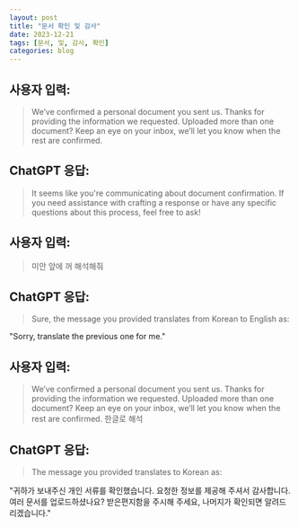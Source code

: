 ```yaml
---
layout: post
title: "문서 확인 및 감사"
date: 2023-12-21
tags: [문서, 및, 감사, 확인]
categories: blog
---
```


## 사용자 입력:
> We’ve confirmed a personal document you sent us.
Thanks for providing the information we requested.
Uploaded more than one document? Keep an eye on your inbox, we’ll let you know when the rest are confirmed.

## ChatGPT 응답:
> It seems like you're communicating about document confirmation. If you need assistance with crafting a response or have any specific questions about this process, feel free to ask!

## 사용자 입력:
> 미안 앞에 꺼 해석해줘

## ChatGPT 응답:
> Sure, the message you provided translates from Korean to English as:

"Sorry, translate the previous one for me."

## 사용자 입력:
> We’ve confirmed a personal document you sent us.
Thanks for providing the information we requested.
Uploaded more than one document? Keep an eye on your inbox, we’ll let you know when the rest are confirmed. 한글로 해석

## ChatGPT 응답:
> The message you provided translates to Korean as:

"귀하가 보내주신 개인 서류를 확인했습니다.
요청한 정보를 제공해 주셔서 감사합니다.
여러 문서를 업로드하셨나요? 받은편지함을 주시해 주세요, 나머지가 확인되면 알려드리겠습니다."

